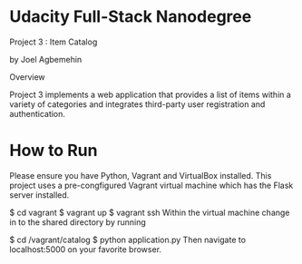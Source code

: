 Udacity Full-Stack Nanodegree
=============================
Project 3 : Item Catalog

by Joel Agbemehin

Overview

Project 3 implements a web application that provides a list of items within a variety of categories and integrates third-party user registration and authentication.

# How to Run

Please ensure you have Python, Vagrant and VirtualBox installed. This project uses a pre-congfigured Vagrant virtual machine which has the Flask server installed.

$ cd vagrant
$ vagrant up
$ vagrant ssh
Within the virtual machine change in to the shared directory by running

$ cd /vagrant/catalog
$ python application.py
Then navigate to localhost:5000 on your favorite browser.


